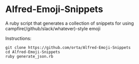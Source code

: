 # Alfred-Emoji-Snippets
A ruby script that generates a collection of snippets for using campfire(/github/slack/whatever)-style emoji


Instructions:

```
git clone https://github.com/orta/Alfred-Emoji-Snippets
cd Alfred-Emoji-Snippets
ruby generate_json.rb
```